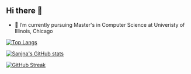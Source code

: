 ## Hi there 👋

- 🔭 I’m currently pursuing Master's in Computer Science at Univeristy of Illinois, Chicago

[![Top Langs](https://github-readme-stats.vercel.app/api/top-langs/?username=sanjna19&theme=swift)](https://github.com/sanjna19/github-readme-stats)

[![Sanjna's GitHub stats](https://github-readme-stats.vercel.app/api?username=sanjna19&theme=swift)](https://github.com/sanjna19/github-readme-stats)

[![GitHub Streak](http://github-readme-streak-stats.herokuapp.com?user=sanjna19&theme=swift)](https:/sanjna19/git.io/streak-stats)



<!--
**sanjna19/sanjna19** is a ✨ _special_ ✨ repository because its `README.md` (this file) appears on your GitHub profile.

Here are some ideas to get you started:

- 🔭 I’m currently working on ...
- 🌱 I’m currently learning ...
- 👯 I’m looking to collaborate on ...
- 🤔 I’m looking for help with ...
- 💬 Ask me about ...
- 📫 How to reach me: ...
- 😄 Pronouns: ...
- ⚡ Fun fact: ...
-->

